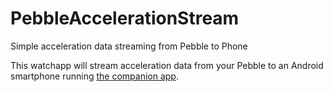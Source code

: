 # PebbleAccelerationStream
Simple acceleration data streaming from Pebble to Phone

This watchapp will stream acceleration data from your Pebble to an Android smartphone running [the companion app](https://github.com/moopat/acceleration-stream-android).
